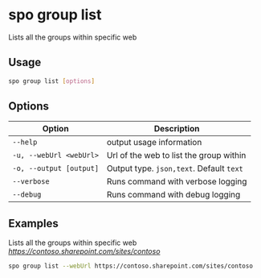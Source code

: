 # spo group list

Lists all the groups within specific web

## Usage

```sh
spo group list [options]
```
## Options

Option|Description
------|-----------
`--help`|output usage information
`-u, --webUrl <webUrl>`|Url of the web to list the group within
`-o, --output [output]`|Output type. `json,text`. Default `text`
`--verbose`|Runs command with verbose logging
`--debug`|Runs command with debug logging

## Examples

Lists all the groups within specific web _https://contoso.sharepoint.com/sites/contoso_

```sh
spo group list --webUrl https://contoso.sharepoint.com/sites/contoso 
```